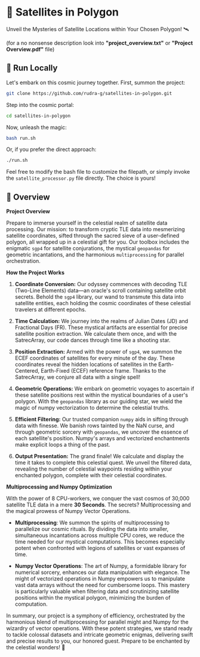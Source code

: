 # 🌌 Satellites in Polygon

Unveil the Mysteries of Satellite Locations within Your Chosen Polygon! 🛰️

(for a no nonsense description look into **"project_overview.txt"** or **"Project Overview.pdf"** file)

## 🚀 Run Locally

Let's embark on this cosmic journey together. First, summon the project:

```bash
git clone https://github.com/rudra-g/satellites-in-polygon.git
```

Step into the cosmic portal:

```bash
cd satellites-in-polygon
```

Now, unleash the magic:

```bash
bash run.sh
```

Or, if you prefer the direct approach:

```bash
./run.sh
```

Feel free to modify the bash file to customize the filepath, or simply invoke the `satellite_processor.py` file directly. The choice is yours!

## 🌟 Overview

**Project Overview**

Prepare to immerse yourself in the celestial realm of satellite data processing. Our mission: to transform cryptic TLE data into mesmerizing satellite coordinates, sifted through the sacred sieve of a user-defined polygon, all wrapped up in a celestial gift for you. Our toolbox includes the enigmatic `sgp4` for satellite conjurations, the mystical `geopandas` for geometric incantations, and the harmonious `multiprocessing` for parallel orchestration.

**How the Project Works**

1. **Coordinate Conversion:** Our odyssey commences with decoding TLE (Two-Line Elements) data—an oracle's scroll containing satellite orbit secrets. Behold the `sgp4` library, our wand to transmute this data into satellite entities, each holding the cosmic coordinates of these celestial travelers at different epochs.

2. **Time Calculation:** We journey into the realms of Julian Dates (JD) and Fractional Days (FR). These mystical artifacts are essential for precise satellite position extraction. We calculate them once, and with the SatrecArray, our code dances through time like a shooting star.

3. **Position Extraction:** Armed with the power of `sgp4`, we summon the ECEF coordinates of satellites for every minute of the day. These coordinates reveal the hidden locations of satellites in the Earth-Centered, Earth-Fixed (ECEF) reference frame. Thanks to the SatrecArray, we conjure all data with a single spell!

4. **Geometric Operations:** We embark on geometric voyages to ascertain if these satellite positions rest within the mystical boundaries of a user's polygon. With the `geopandas` library as our guiding star, we wield the magic of numpy vectorization to determine the celestial truths.

5. **Efficient Filtering:** Our trusted companion `numpy` aids in sifting through data with finesse. We banish rows tainted by the NaN curse, and through geometric sorcery with `geopandas`, we uncover the essence of each satellite's position. Numpy's arrays and vectorized enchantments make explicit loops a thing of the past.

6. **Output Presentation:** The grand finale! We calculate and display the time it takes to complete this celestial quest. We unveil the filtered data, revealing the number of celestial waypoints residing within your enchanted polygon, complete with their celestial coordinates.

**Multiprocessing and Numpy Optimization**

With the power of 8 CPU-workers, we conquer the vast cosmos of 30,000 satellite TLE data in a mere **30 Seconds**. The secrets? Multiprocessing and the magical prowess of Numpy Vector Operations.

- **Multiprocessing**: We summon the spirits of multiprocessing to parallelize our cosmic rituals. By dividing the data into smaller, simultaneous incantations across multiple CPU cores, we reduce the time needed for our mystical computations. This becomes especially potent when confronted with legions of satellites or vast expanses of time.

- **Numpy Vector Operations**: The art of Numpy, a formidable library for numerical sorcery, enhances our data manipulation with elegance. The might of vectorized operations in Numpy empowers us to manipulate vast data arrays without the need for cumbersome loops. This mastery is particularly valuable when filtering data and scrutinizing satellite positions within the mystical polygon, minimizing the burden of computation.

In summary, our project is a symphony of efficiency, orchestrated by the harmonious blend of multiprocessing for parallel might and Numpy for the wizardry of vector operations. With these potent strategies, we stand ready to tackle colossal datasets and intricate geometric enigmas, delivering swift and precise results to you, our honored guest. Prepare to be enchanted by the celestial wonders! 🌟
